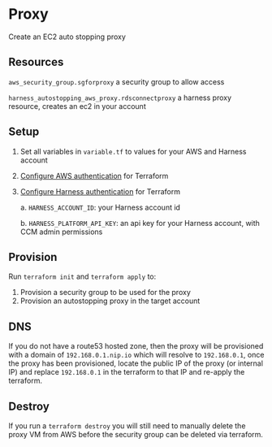 # Proxy

Create an EC2 auto stopping proxy

## Resources

`aws_security_group.sgforproxy` a security group to allow access

`harness_autostopping_aws_proxy.rdsconnectproxy` a harness proxy resource, creates an ec2 in your account

## Setup

1. Set all variables in `variable.tf` to values for your AWS and Harness account
2. [Configure AWS authentication](https://registry.terraform.io/providers/hashicorp/aws/latest/docs#authentication-and-configuration) for Terraform
3. [Configure Harness authentication](https://registry.terraform.io/providers/harness/harness/latest/docs) for Terraform

    a. `HARNESS_ACCOUNT_ID`: your Harness account id

    b. `HARNESS_PLATFORM_API_KEY`: an api key for your Harness account, with CCM admin permissions

## Provision

Run `terraform init` and `terraform apply` to:

1. Provision a security group to be used for the proxy
2. Provision an autostopping proxy in the target account

## DNS

If you do not have a route53 hosted zone, then the proxy will be provisioned with a domain of `192.168.0.1.nip.io` which will resolve to `192.168.0.1`, once the proxy has been provisioned, locate the public IP of the proxy (or internal IP) and replace `192.168.0.1` in the terraform to that IP and re-apply the terraform.

## Destroy

If you run a `terraform destroy` you will still need to manually delete the proxy VM from AWS before the security group can be deleted via terraform.
